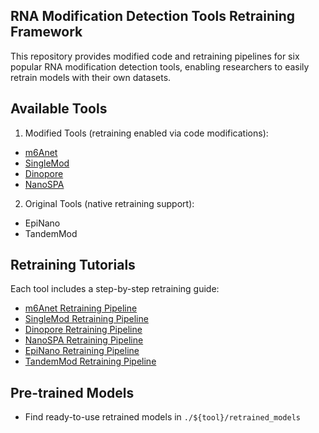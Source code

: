 ## RNA Modification Detection Tools Retraining Framework
This repository provides modified code and retraining pipelines for six popular RNA modification detection tools, enabling researchers to easily retrain models with their own datasets.
## Available Tools
1. Modified Tools (retraining enabled via code modifications):
- [m6Anet](2.1.retrain_m6Anet/modified_code/m6Anet_modified_code.zip)
- [SingleMod](2.3.retrain_SingleMod/modified_code/SingleMod_modified_code.zip)
- [Dinopore](2.6.retrain_Dinopore/modified_code/Dinopore_modified_code.zip)
- [NanoSPA](2.4.retrain_NanoSPA/modified_code/NanoSPA_modified_code.zip)
2. Original Tools (native retraining support):
- EpiNano
- TandemMod
##  Retraining Tutorials
Each tool includes a step-by-step retraining guide:
- [m6Anet Retraining Pipeline](2.1.retrain_m6Anet/README.md)
- [SingleMod Retraining Pipeline](2.3.retrain_SingleMod/README.md)
- [Dinopore Retraining Pipeline](2.6.retrain_Dinopore/README.md)
- [NanoSPA Retraining Pipeline](2.4.retrain_NanoSPA/README.md)
- [EpiNano Retraining Pipeline](2.5.retrain_EpiNano/README.md)
- [TandemMod Retraining Pipeline](2.2.retrain_TandemMod/README.md)
## Pre-trained Models
- Find ready-to-use retrained models in `./${tool}/retrained_models`
